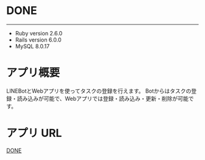 # DONE
---
* Ruby version 
2.6.0
* Rails version
6.0.0
* MySQL
8.0.17

# アプリ概要
LINEBotとWebアプリを使ってタスクの登録を行えます。
Botからはタスクの登録・読み込みが可能で、Webアプリでは登録・読み込み・更新・削除が可能です。

# アプリ URL
[DONE](https://tmrekk121-done.herokuapp.com)